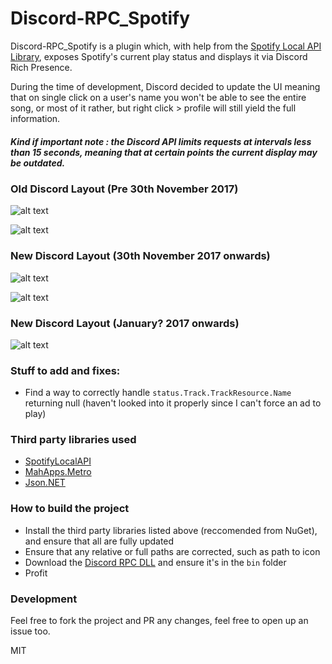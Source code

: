 # Discord-RPC_Spotify


Discord-RPC_Spotify is a plugin which, with help from the [Spotify Local API Library](https://github.com/JohnnyCrazy/SpotifyAPI-NET), exposes Spotify's current play status and displays it via Discord Rich Presence.

During the time of development, Discord decided to update the UI meaning that on single click on a user's name you won't be able to see the entire song, or most of it rather, but right click > profile will still yield the full information.

##### Kind if important note : the Discord API limits requests at intervals less than 15 seconds, meaning that at certain points the current display may be outdated.


### Old Discord Layout (Pre 30th November 2017)
![alt text](https://github.com/peaches6/Discord-RPC_Spotify/blob/master/media/demo.png?raw=true "Old layout playing song")

![alt text](https://github.com/peaches6/Discord-RPC_Spotify/blob/master/media/demo_2.png?raw=true "Old layout paused song")

### New Discord Layout (30th November 2017 onwards)
![alt text](https://github.com/peaches6/Discord-RPC_Spotify/blob/master/media/new_demo.png?raw=true "Old layout playing song")

![alt text](https://github.com/peaches6/Discord-RPC_Spotify/blob/master/media/new_demo_2.png?raw=true "Old layout paused song")

### New Discord Layout (January? 2017 onwards)

![alt text](https://github.com/peaches6/Discord-RPC_Spotify/blob/master/media/jan2017ui.png?raw=true "New layout UI")


### Stuff to add and fixes:
  - Find a way to correctly handle ```status.Track.TrackResource.Name``` returning null (haven't looked into it properly since I can't force an ad to play)
  



### Third party libraries used
  - [SpotifyLocalAPI](https://github.com/JohnnyCrazy/SpotifyAPI-NET)
  - [MahApps.Metro](mahapps.com)
  - [Json.NET](https://www.newtonsoft.com/json)

### How to build the project
  - Install the third party libraries listed above (reccomended from NuGet),  and ensure that all are fully updated
  - Ensure that any relative or full paths are corrected, such as path to icon
  - Download the [Discord RPC DLL](https://github.com/discordapp/discord-rpc) and ensure it's in the ```bin``` folder
  - Profit







### Development

Feel free to fork the project and PR any changes, feel free to open up an issue too.

MIT
